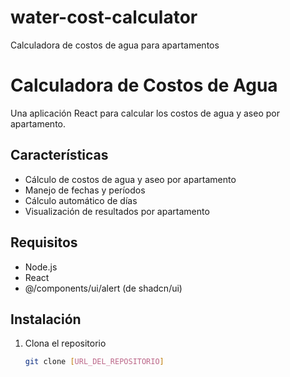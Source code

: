 # water-cost-calculator
Calculadora de costos de agua para apartamentos
# Calculadora de Costos de Agua

Una aplicación React para calcular los costos de agua y aseo por apartamento.

## Características

- Cálculo de costos de agua y aseo por apartamento
- Manejo de fechas y períodos
- Cálculo automático de días
- Visualización de resultados por apartamento

## Requisitos

- Node.js
- React
- @/components/ui/alert (de shadcn/ui)

## Instalación

1. Clona el repositorio
   ```bash
   git clone [URL_DEL_REPOSITORIO]
